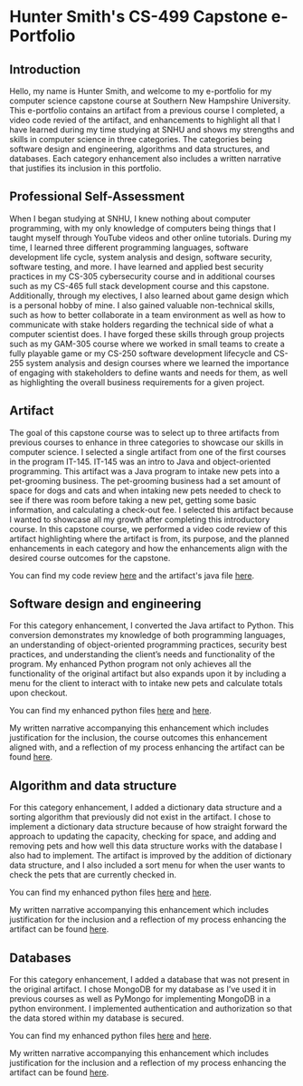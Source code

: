 # Hunter Smith's CS-499 Capstone e-Portfolio

## Introduction
Hello, my name is Hunter Smith, and welcome to my e-portfolio for my computer science capstone course at Southern New Hampshire University. This e-portfolio contains an artifact from a previous course I completed, a video code revied of the artifact, and enhancements to highlight all that I have learned during my time studying at SNHU and shows my strengths and skills in computer science in three categories. The categories being software design and engineering, algorithms and data structures, and databases. Each category enhancement also includes a written narrative that justifies its inclusion in this portfolio.  

## Professional Self-Assessment
When I began studying at SNHU, I knew nothing about computer programming, with my only knowledge of computers being things that I taught myself through YouTube videos and other online tutorials. During my time, I learned three different programming languages, software development life cycle, system analysis and design, software security, software testing, and more. I have learned and applied best security practices in my CS-305 cybersecurity course and in additional courses such as my CS-465 full stack development course and this capstone. Additionally, through my electives, I also learned about game design which is a personal hobby of mine. I also gained valuable non-technical skills, such as how to better collaborate in a team environment as well as how to communicate with stake holders regarding the technical side of what a computer scientist does. I have forged these skills through group projects such as my GAM-305 course where we worked in small teams to create a fully playable game or my CS-250 software development lifecycle and CS-255  system analysis and design courses where we learned the importance of engaging with stakeholders to define wants and needs for them, as well as highlighting the overall business requirements for a given project.

## Artifact
The goal of this capstone course was to select up to three artifacts from previous courses to enhance in three categories to showcase our skills in computer science. I selected a single artifact from one of the first courses in the program IT-145. IT-145 was an intro to Java and object-oriented programming. This artifact was a Java program to intake new pets into a pet-grooming business. The pet-grooming business had a set amount of space for dogs and cats and when intaking new pets needed to check to see if there was room before taking a new pet, getting some basic information, and calculating a check-out fee. I selected this artifact because I wanted to showcase all my growth after completing this introductory course.  In this capstone course, we performed a video code review of this artifact highlighting where the artifact is from, its purpose, and the planned enhancements in each category and how the enhancements align with the desired course outcomes for the capstone. 

You can find my code review [here](https://youtu.be/wUd5pwhC9YM) and the artifact's java file [here](/DogClass.java).

## Software design and engineering
For this category enhancement, I converted the Java artifact to Python. This conversion demonstrates my knowledge of both programming languages, an understanding of object-oriented programming practices, security best practices, and understanding the client’s needs and functionality of the program. My enhanced Python program not only achieves all the functionality of the original artifact but also expands upon it by including a menu for the client to interact with to intake new pets and calculate totals upon checkout.

You can find my enhanced python files [here](/PetGrooming.py) and [here](/PetGroomingMenu.py). 

My written narrative accompanying this enhancement which includes justification for the inclusion, the course outcomes this enhancement aligned with, and a reflection of my process enhancing the artifact can be found [here](/CS499Milestone2Smith.docx).

## Algorithm and data structure
For this category enhancement, I added a dictionary data structure and a sorting algorithm that previously did not exist in the artifact. I chose to implement a dictionary data structure because of how straight forward the approach to updating the capacity, checking for space, and adding and removing pets and how well this data structure works with the database I also had to implement. The artifact is improved by the addition of dictionary data structure, and I also included a sort menu for when the user wants to check the pets that are currently checked in.

You can find my enhanced python files [here](/PetGrooming.py) and [here](/PetGrooming.py).

My written narrative accompanying this enhancement which includes justification for the inclusion and a reflection of my process enhancing the artifact can be found [here](/CS499Milestone3NarrativeSmith.docx).

## Databases
For this category enhancement, I added a database that was not present in the original artifact. I chose MongoDB for my database as I’ve used it in previous courses as well as PyMongo for implementing MongoDB in a python environment. I implemented authentication and authorization so that the data stored within my database is secured.

You can find my enhanced python files [here](/PetGrooming.py) and [here](/PetGrooming.py).

My written narrative accompanying this enhancement which includes justification for the inclusion and a reflection of my process enhancing the artifact can be found [here](/CS499Milestone4Smith.docx).

